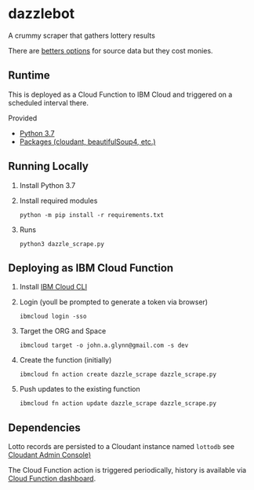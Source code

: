# dazzlebot

A crummy scraper that gathers lottery results

There are [betters options](https://www.magayo.com) for source data but they cost monies.

## Runtime

This is deployed as a Cloud Function to IBM Cloud and triggered on a scheduled interval there.

Provided

* [Python 3.7](https://cloud.ibm.com/docs/openwhisk?topic=openwhisk-runtimes#openwhisk_ref_python_environments)
* [Packages (cloudant, beautifulSoup4, etc.)](https://cloud.ibm.com/docs/openwhisk?topic=openwhisk-runtimes#python-packages)

## Running Locally

1. Install Python 3.7

2. Install required modules

    `python -m pip install -r requirements.txt`

3. Runs

    `python3 dazzle_scrape.py`

## Deploying as IBM Cloud Function

1. Install [IBM Cloud CLI](https://cloud.ibm.com/docs/cli?topic=cloud-cli-getting-started)

2. Login (youll be prompted to generate a token via browser)

    `ibmcloud login -sso`

3. Target the ORG and Space

    `ibmcloud target -o john.a.glynn@gmail.com -s dev`

4. Create the function (initially)

    `ibmcloud fn action create dazzle_scrape dazzle_scrape.py`

5. Push updates to the existing function

    `ibmcloud fn action update dazzle_scrape dazzle_scrape.py`

## Dependencies

Lotto records are persisted to a Cloudant instance named `lottodb` see [Cloudant Admin Console)](https://7e06cc45-79b7-4b54-b3b2-8d23b5f13268-bluemix.cloudant.com/dashboard.html#/database/lottodb/_all_docs)

The Cloud Function action is triggered periodically, history is available via [Cloud Function dashboard](https://cloud.ibm.com/functions/dashboard).
